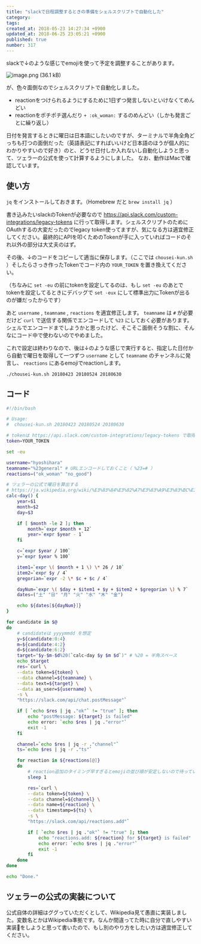 ```yaml
---
title: "slackで日程調整するときの準備をシェルスクリプトで自動化した"
category: 
tags: 
created_at: 2018-05-23 14:27:34 +0900
updated_at: 2018-06-25 23:05:21 +0900
published: true
number: 317
---
```


slackで↓のような感じでemojiを使って予定を調整することがあります。

![image.png (36.1 kB)](https://img.esa.io/uploads/production/attachments/1303/2018/05/24/144/8b9fba67-7140-46ba-8498-a9408b483ddf.png)

が、色々面倒なのでシェルスクリプトで自動化しました。

- reactionをつけられるようにするために1日ずつ発言しないといけなくてめんどい
- reactionをポチポチ選んだり `+ :ok_woman:` するのめんどい（しかも発言ごとに繰り返し）

日付を発言するときに曜日は日本語にしたいのですが、ターミナルで半角全角どっちも打つの面倒だった（英語表記にすればいいけど日本語のほうが個人的にわかりやすいので好き）のと、どうせ日付しか入れないし自動化しようと思って、ツェラーの公式を使って計算するようにしました。
なお、動作はMacで確認しています。

## 使い方

`jq` をインストールしておきます。（Homebrew だと `brew install jq` ）

書き込みたいslackのTokenが必要なので https://api.slack.com/custom-integrations/legacy-tokens に行って取得します。シェルスクリプトのためにOAuthするの大変だったのでlegacy token使ってますが、気になる方は適宜修正してください。最終的にAPIを叩くためのTokenが手に入っていればコードのそれ以外の部分は大丈夫のはず。

その後、↓のコードをコピーして適当に保存します。（ここでは `chousei-kun.sh` ）そしたらさっき作ったTokenでコード内の `YOUR_TOKEN` を置き換えてください。

（ちなみに `set -eu` の前にtokenを設定してるのは、もし `set -eu` のあとでtokenを設定してるときにデバッグで `set -eux` にして標準出力にTokenが出るのが嫌だったからです）

あと `username` , `teamname` , `reactions` を適宜修正します。 `teamname` は `#` が必要だけど `curl` で送信する関係でエンコードして `%23` にしておく必要があります。シェルでエンコードまでしようかと思ったけど、そこそこ面倒そうな割に、そんなにコード中で使わないのでやめました。

これで設定は終わりなので、後は↓のような感じで実行すると、指定した日付から自動で曜日を取得して一つずつ `username` として `teamname` のチャンネルに発言し、 `reactions` にあるemojiでreactionします。

```console
./chousei-kun.sh 20180423 20180524 20180630
``` 

## コード

```sh
#!/bin/bash

# Usage:
#  chousei-kun.sh 20180423 20180524 20180630

# tokenは https://api.slack.com/custom-integrations/legacy-tokens で取得
token=YOUR_TOKEN

set -eu

username="hyoshihara"
teamname="%23general" # URLエンコードしておくこと（ %23=# ）
reactions=("ok_woman" "no_good")

# ツェラーの公式で曜日を算出する
# https://ja.wikipedia.org/wiki/%E3%83%84%E3%82%A7%E3%83%A9%E3%83%BC%E3%81%AE%E5%85%AC%E5%BC%8F
calc-day() {
    year=$1
    month=$2
    day=$3

    if [ $month -le 2 ]; then
        month=`expr $month + 12`
        year=`expr $year - 1`
    fi

    c=`expr $year / 100`
    y=`expr $year % 100`

    item1=`expr \( $month + 1 \) \* 26 / 10`
    item2=`expr $y / 4`
    gregorian=`expr -2 \* $c + $c / 4`

    dayNum=`expr \( $day + $item1 + $y + $item2 + $gregorian \) % 7`
    dates=("土" "日" "月" "火" "水" "木" "金")

    echo ${dates[${dayNum}]}
}

for candidate in $@
do
    # candidateは yyyymmdd を想定
    y=${candidate:0:4}
    m=${candidate:4:2}
    d=${candidate:6:2}
    target="$y-$m-$d%20(`calc-day $y $m $d`)" # %20 = 半角スペース
    echo $target
    res=`curl \
    --data token=${token} \
    --data channel=${teamname} \
    --data text=${target} \
    --data as_user=${username} \
    -s \
    "https://slack.com/api/chat.postMessage"`

    if [ `echo $res | jq ."ok"` != "true" ]; then
        echo "postMessage: ${target} is failed"
        echo error: `echo $res | jq ."error"`
        exit -1
    fi

    channel=`echo $res | jq -r ."channel"`
    ts=`echo $res | jq -r ."ts"`

    for reaction in ${reactions[@]}
    do
        # reaction追加のタイミング早すぎるとemojiの並び順が安定しないので待っている
        sleep 1

        res=`curl \
        --data token=${token} \
        --data channel=${channel} \
        --data name=${reaction} \
        --data timestamp=${ts} \
        -s \
        "https://slack.com/api/reactions.add"`

        if [ `echo $res | jq ."ok"` != "true" ]; then
            echo "reactions.add: ${reaction} for ${target} is failed"
            echo error: `echo $res | jq ."error"`
            exit -1
        fi
    done
done

echo "Done."
```

## ツェラーの公式の実装について

公式自体の詳細はググっていただくとして、Wikipedia見て愚直に実装しました。変数名とかはWikipedia準拠です。なんか間違ってた時に自分で直しやすい実装をしようと思って書いたので、もし別のやり方をしたい方は適宜修正してください。
